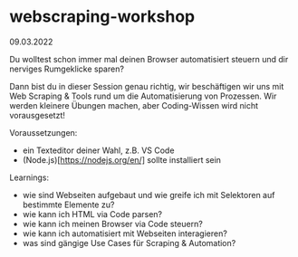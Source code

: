 # webscraping-workshop
09.03.2022

Du wolltest schon immer mal deinen Browser automatisiert steuern und dir nerviges Rumgeklicke sparen?

Dann bist du in dieser Session genau richtig, wir beschäftigen wir uns mit Web Scraping & Tools rund um die Automatisierung von Prozessen. Wir werden kleinere Übungen machen, aber Coding-Wissen wird nicht vorausgesetzt!

Voraussetzungen:
- ein Texteditor deiner Wahl, z.B. VS Code
- (Node.js)[https://nodejs.org/en/] sollte installiert sein

Learnings:
- wie sind Webseiten aufgebaut und wie greife ich mit Selektoren auf bestimmte Elemente zu?
- wie kann ich HTML via Code parsen?
- wie kann ich meinen Browser via Code steuern?
- wie kann ich automatisiert mit Webseiten interagieren?
- was sind gängige Use Cases für Scraping & Automation?
